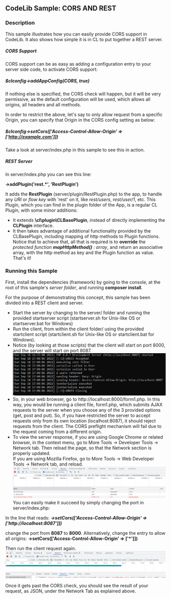 ## CodeLib Sample: CORS AND REST

### Description

This sample illustrates how you can easily provide CORS support in CodeLib. It also shows how simple it is in CL to put 
together a REST server.

##### CORS Support

CORS support can be as easy as adding a configuration entry to your server side code, to activate CORS support:

##### $clconfig->addAppConfig(CORS, true)

If nothing else is specified, the CORS check will happen, but it will be very permissive, as the default configuration will be used, which allows 
all origins, all headers and all methods.

In order to restrict the above, let's say to only allow request from a specific Origin, you can specify that Origin in the CORS config setting as below:

##### $clconfig->setCors(['Access-Control-Allow-Origin' => ['http://example.com']])

Take a look at server/index.php in this sample to see this in action.

##### REST Server

In server/index.php you can see this line:

**->addPlugin('rest.*', 'RestPlugin')**

It adds the **RestPlugin** (server/plugin/RestPlugin.php) to the app, to handle any _URI_ or _flow key_ with 'rest' on it, like _rest/users_, _rest/user/1_, etc. This Plugin, 
which you can find in the plugin folder of the App, is a regular CL Plugin, with some minor additions:

- It extends **\cl\plugin\CLBasePlugin**, instead of directly implementing the **CLPlugin** interface.
- It then takes advantage of additional functionality provided by the CLBasePlugin, including mapping of http methods to 
Plugin functions. Notice that to achieve that, all that is required is to **override** the _protected function **mapHttpMethod()** : array_, 
  and return an associative array, with the http method as key and the Plugin function as value. That's it!

### Running this Sample

First, install the dependencies (framework) by going to the console, at the root of 
this sample's _server folder_, and running **composer install**.

For the purpose of demonstrating this concept, this sample has been divided into a REST client and server.
- Start the server by changing to the server/ folder and running the provided startserver script (startserver.sh for Unix-like OS or startserver.bat for Windows)
- Run the client, from within the client folder/ using the provided startclient script (startclient.sh for Unix-like OS or startclient.bat for Windows). 
- Notice (by looking at those scripts) that the client will start on port 8000, and the server will start on port 8087.<br>
  <img src="media/server-console.png" /><br>
- So, in your web browser, go to http://localhost:8000/form1.php. 
In this way, you would be running a client file, form1.php, which submits AJAX requests to the server when you choose any of the 3 provided options (get, post and put). 
So, if you have restricted the server to accept requests only from its own location (localhost:8087), it should reject requests from the client.
The CORS preflight mechanism will fail due to the request coming from a different origin.
- To view the server response, if you are using Google Chrome or related browser, in the context menu, go to More Tools -> Developer Tools -> Network tab.
  Then reload the page, so that the Network section is properly updated.<br>
  If you are using Mozilla Firefox, go to More Tools -> Web Developer Tools -> Network tab, and reload.<br>
  <img src="media/cors-error-chrome-view-get-request.png" /><br>
You can easily make it succeed by simply changing the port in server/index.php:<br>

In the line that reads: _**->setCors(['Access-Control-Allow-Origin' => ['http://localhost:8087']])**_

change the port from **8087** to **8000**. 
Alternatively, change the entry to allow all origins:
**->setCors(['Access-Control-Allow-Origin' => ['*']])**

Then run the client request again.
<img src="media/get-success-no-cors-issues.png" /><br>
Once it gets past the CORS check, you should see the result of your request, as JSON, under the Network Tab as explained above.








